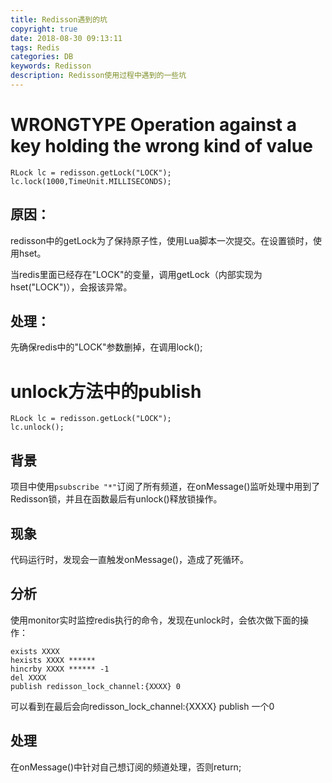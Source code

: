 ```yaml
---
title: Redisson遇到的坑
copyright: true
date: 2018-08-30 09:13:11
tags: Redis
categories: DB
keywords: Redisson
description: Redisson使用过程中遇到的一些坑
---
```


# WRONGTYPE Operation against a key holding the wrong kind of value

 ```
RLock lc = redisson.getLock("LOCK"); 
lc.lock(1000,TimeUnit.MILLISECONDS);
 ```

## 原因：

redisson中的getLock为了保持原子性，使用Lua脚本一次提交。在设置锁时，使用hset。

当redis里面已经存在"LOCK"的变量，调用getLock（内部实现为hset("LOCK")），会报该异常。

## 处理：

先确保redis中的"LOCK"参数删掉，在调用lock();

# unlock方法中的publish

```
RLock lc = redisson.getLock("LOCK");
lc.unlock();
```

## 背景

项目中使用`psubscribe "*"`订阅了所有频道，在onMessage()监听处理中用到了Redisson锁，并且在函数最后有unlock()释放锁操作。

## 现象

代码运行时，发现会一直触发onMessage()，造成了死循环。

## 分析

使用monitor实时监控redis执行的命令，发现在unlock时，会依次做下面的操作：

```
exists XXXX
hexists XXXX ******
hincrby XXXX ****** -1
del XXXX
publish redisson_lock_channel:{XXXX} 0
```

可以看到在最后会向redisson_lock_channel:{XXXX} publish 一个0

## 处理

在onMessage()中针对自己想订阅的频道处理，否则return;